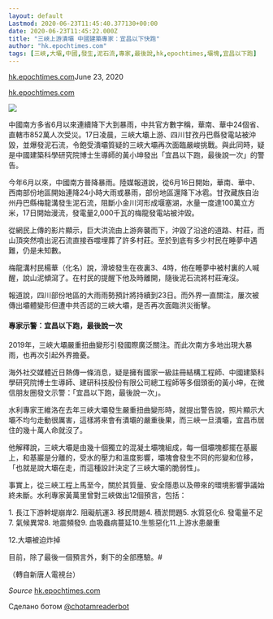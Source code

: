 ```yaml
---
layout: default
Lastmod: 2020-06-23T11:45:40.377130+00:00
date: 2020-06-23T11:45:22.000Z
title: "三峽上游潰壩 中國建築專家：宜昌以下快跑"
author: "hk.epochtimes.com"
tags: [三峽,大壩,中國,發生,泥石流,專家,最後說,hk,epochtimes,壩塊,宜昌以下跑]
---
```


[hk.epochtimes.com](http://hk.epochtimes.com/news/2020-06-20/58267217)June 23, 2020

[hk.epochtimes.com](http://hk.epochtimes.com/news/2020-06-20/58267217)  

![](https://images.weserv.nl/?url=/file/e669b3a0d4a29f8853779.jpg)

中國南方多省6月以來連續降下大到暴雨，中共官方數字稱，華南、華中24個省、直轄市852萬人次受災。17日凌晨，三峽大壩上游、四川甘孜丹巴縣發電站被沖毀，並爆發泥石流，令飽受潰壩質疑的三峽大壩再次面臨嚴峻挑戰。與此同時，疑是中國建築科學研究院博士生導師的黃小坤發出「宜昌以下跑，最後說一次」的警告。

今年6月以來，中國南方普降暴雨。陸媒報道說，從6月16日開始，華南、華中、西南部份地區開始連降24小時大雨或暴雨，部份地區還降下冰雹。甘孜藏族自治州丹巴縣梅龍溝發生泥石流，阻斷小金川河形成堰塞湖，水量一度達100萬立方米，17日開始漫流，發電量2,000千瓦的梅龍發電站被沖毀。

從網民上傳的影片顯示，巨大洪流由上游奔襲而下，沖毀了沿途的道路、村莊，而山頂突然噴出泥石流直接吞噬埋葬了許多村莊。至於到底有多少村民在睡夢中遇難，仍是未知數。

梅龍溝村民楊華（化名）說，滑坡發生在夜裏3、4時，他在睡夢中被村裏的人喊醒，說山泥傾瀉了。在村民的提醒下他及時離開，隨後泥石流將村莊淹沒。

報道說，四川部份地區的大雨雨勢預計將持續到23日。而外界一直關注，屢次被傳出壩體變形但遭中共否認的三峽大壩，是否再次面臨洪災衝擊。

#### 專家示警：宜昌以下跑，最後說一次

2019年，三峽大壩嚴重扭曲變形引發國際廣泛關注。而此次南方多地出現大暴雨，也再次引起外界擔憂。

海外社交媒體近日熱傳一條消息，疑是擁有國家一級註冊結構工程師、中國建築科學研究院博士生導師、建研科技股份有限公司總工程師等多個頭銜的黃小坤，在微信朋友圈發文示警：「宜昌以下跑，最後說一次」。

水利專家王維洛在去年三峽大壩發生嚴重扭曲變形時，就提出警告說，照片顯示大壩不均勻走動很厲害，這樣將來會有潰壩的嚴重後果，而三峽一旦潰壩，宜昌市居住的幾十萬人命就沒了。

他解釋說，三峽大壩是由幾十個獨立的混凝土壩塊組成，每一個壩塊都擺在基巖上，和基巖是分離的，受水的壓力和溫度影響，壩塊會發生不同的形變和位移，「也就是說大壩在走，而這種設計決定了三峽大壩的脆弱性」。

事實上，從三峽工程上馬至今，關於其質量、安全隱患以及帶來的環境影響爭議始終未斷。水利專家黃萬里曾對三峽做出12個預言，包括：

1\. 長江下游幹堤崩岸2. 阻礙航運3. 移民問題4. 積淤問題5. 水質惡化6. 發電量不足7. 氣候異常8. 地震頻發9. 血吸蟲病蔓延10.生態惡化11.上游水患嚴重

12.大壩被迫炸掉

目前，除了最後一個預言外，剩下的全部應驗。#

（轉自新唐人電視台）

‏_Source_ [hk.epochtimes.com](http://hk.epochtimes.com/news/2020-06-20/58267217)

Сделано ботом [@chotamreaderbot](https://telegram.me/chotamreaderbot?start=from_telegraph)

